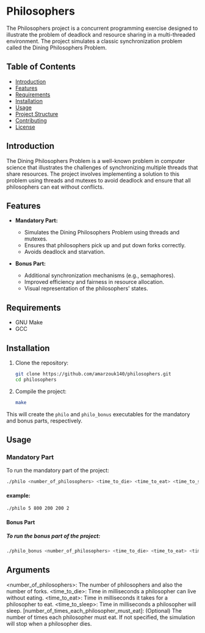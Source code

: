 # Philosophers

The Philosophers project is a concurrent programming exercise designed to illustrate the problem of deadlock and resource sharing in a multi-threaded environment. The project simulates a classic synchronization problem called the Dining Philosophers Problem.

## Table of Contents

- [Introduction](#introduction)
- [Features](#features)
- [Requirements](#requirements)
- [Installation](#installation)
- [Usage](#usage)
- [Project Structure](#project-structure)
- [Contributing](#contributing)
- [License](#license)

## Introduction

The Dining Philosophers Problem is a well-known problem in computer science that illustrates the challenges of synchronizing multiple threads that share resources. The project involves implementing a solution to this problem using threads and mutexes to avoid deadlock and ensure that all philosophers can eat without conflicts.

## Features

- **Mandatory Part:**
  - Simulates the Dining Philosophers Problem using threads and mutexes.
  - Ensures that philosophers pick up and put down forks correctly.
  - Avoids deadlock and starvation.

- **Bonus Part:**
  - Additional synchronization mechanisms (e.g., semaphores).
  - Improved efficiency and fairness in resource allocation.
  - Visual representation of the philosophers' states.

## Requirements

- GNU Make
- GCC

## Installation

1. Clone the repository:

    ```sh
    git clone https://github.com/amarzouk140/philosophers.git
    cd philosophers
    ```

2. Compile the project:

    ```sh
    make
    ```

This will create the `philo` and `philo_bonus` executables for the mandatory and bonus parts, respectively.

## Usage

### Mandatory Part

To run the mandatory part of the project:

```sh
./philo <number_of_philosophers> <time_to_die> <time_to_eat> <time_to_sleep> [number_of_times_each_philosopher_must_eat]
```

#### example:

```sh
./philo 5 800 200 200 2

```
#### Bonus Part
##### To run the bonus part of the project:

```sh
./philo_bonus <number_of_philosophers> <time_to_die> <time_to_eat> <time_to_sleep> [number_of_times_each_philosopher_must_eat]

```
## Arguments
<number_of_philosophers>: The number of philosophers and also the number of forks.
<time_to_die>: Time in milliseconds a philosopher can live without eating.
<time_to_eat>: Time in milliseconds it takes for a philosopher to eat.
<time_to_sleep>: Time in milliseconds a philosopher will sleep.
[number_of_times_each_philosopher_must_eat]: (Optional) The number of times each philosopher must eat. If not specified, the simulation will stop when a philosopher dies.
